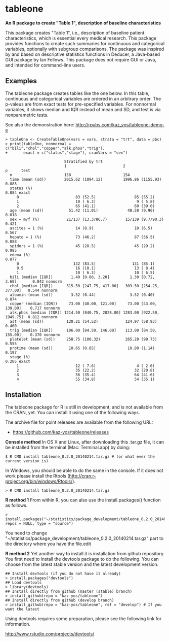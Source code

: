 tableone
===============================================================================

**An R package to create "Table 1", description of baseline characteristics**

This package creates "Table 1", i.e., description of baseline patient characteristics, which is essential every medical research. This package provides functions to create such summaries for continuous and categorical variables, optionally with subgroup comparisons. The package was inspired by and based on descriptive statistics functions in Deducer, a Java-based GUI package by Ian Fellows. This package does not require GUI or Java, and intended for command-line users.


Examples
-------------------------------------------------------------------------------

The tableone package creates tables like the one below. In this table, continuous and categorical variables are ordered in an arbitrary order. The p-valeus are from exact tests for pre-specified variables. For nonnormal variables, it shows median and IQR instead of mean and SD, and test is via nonparametric tests.

See also the demonstration here: http://rpubs.com/kaz_yos/tableone-demo-e

```
> tableOne <- CreateTableOne(vars = vars, strata = "trt", data = pbc)
> print(tableOne, nonnormal = c("bili","chol","copper","alk.phos","trig"),
+       exact = c("status","stage"), cramVars = "sex")

                          Stratified by trt
                          1                         2                         p      test   
  n                       158                       154                                     
  time (mean (sd))        2015.62 (1094.12)         1996.86 (1155.93)          0.883        
  status (%)                                                                   0.884 exact  
     0                         83 (52.5)                 85 (55.2)                          
     1                         10 ( 6.3)                  9 ( 5.8)                          
     2                         65 (41.1)                 60 (39.0)                          
  age (mean (sd))           51.42 (11.01)             48.58 (9.96)             0.018        
  sex = m/f (%)            21/137 (13.3/86.7)        15/139 (9.7/90.3)         0.421        
  ascites = 1 (%)              14 (8.9)                  10 (6.5)              0.567        
  hepato = 1 (%)               73 (46.2)                 87 (56.5)             0.088        
  spiders = 1 (%)              45 (28.5)                 45 (29.2)             0.985        
  edema (%)                                                                    0.877        
     0                        132 (83.5)                131 (85.1)                          
     0.5                       16 (10.1)                 13 ( 8.4)                          
     1                         10 ( 6.3)                 10 ( 6.5)                          
  bili (median [IQR])        1.40 [0.80, 3.20]         1.30 [0.72, 3.60]       0.842 nonnorm
  chol (median [IQR])      315.50 [247.75, 417.00]   303.50 [254.25, 377.00]   0.544 nonnorm
  albumin (mean (sd))        3.52 (0.44)               3.52 (0.40)             0.874        
  copper (median [IQR])     73.00 [40.00, 121.00]     73.00 [43.00, 139.00]    0.717 nonnorm
  alk.phos (median [IQR]) 1214.50 [840.75, 2028.00] 1283.00 [922.50, 1949.75]  0.812 nonnorm
  ast (mean (sd))          120.21 (54.52)            124.97 (58.93)            0.460        
  trig (median [IQR])      106.00 [84.50, 146.00]    113.00 [84.50, 155.00]    0.370 nonnorm
  platelet (mean (sd))     258.75 (100.32)           265.20 (90.73)            0.555        
  protime (mean (sd))       10.65 (0.85)              10.80 (1.14)             0.197        
  stage (%)                                                                    0.205 exact  
     1                         12 ( 7.6)                  4 ( 2.6)                          
     2                         35 (22.2)                 32 (20.8)                          
     3                         56 (35.4)                 64 (41.6)                          
     4                         55 (34.8)                 54 (35.1)                          
```


Installation
-------------------------------------------------------------------------------

The tableone package for R is still in development, and is not available from the CRAN, yet. You can install it using one of the following ways.

The archive file for point releases are available from the following  URL:

- https://github.com/kaz-yos/tableone/releases

**Console method**
In OS X and Linux, after downloading this .tar.gz file, it can be installed from the terminal (Mac: Terminal.app) by doing:

```
$ R CMD install tableone_0.2.0_20140214.tar.gz # (or what ever the current version is)
```

In Windows, you should be able to do the same in the console. If it does not work please install the Rtools (http://cran.r-project.org/bin/windows/Rtools/).

```
> R CMD install tableone_0.2.0_20140214.tar.gz
```

**R method 1**
From within R, you can also use the install.packages() function as follows.

```
> install.packages("~/statistics/package_development/tableone_0.2.0_20140214.tar.gz", repos = NULL, type = "source")
```

You need to change "~/statistics/package_development/tableone_0.2.0_20140214.tar.gz" part to the directory where you have the file.edit

**R method 2**
Yet another way to install it is installation from github repository. You first need to install the devtools package to do the following. You can choose from the latest stable version and the latest development version.
```
## Install devtools (if you do not have it already)
> install.packages("devtools")
## Load devtools
> library(devtools)
## Install directly from github (master (stable) branch)
> install_github(repo = "kaz-yos/tableone")
## Install directly from github (develop branch)
> install_github(repo = "kaz-yos/tableone", ref = "develop") # If you want the latest
```

Using devtools requires some preparation, please see the following link for information.

http://www.rstudio.com/projects/devtools/
